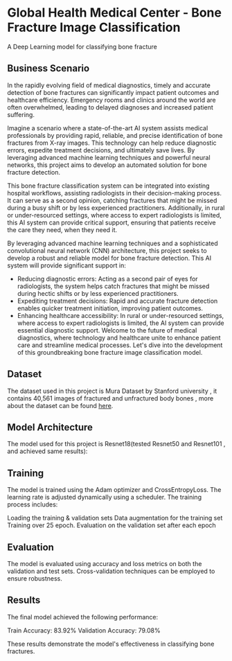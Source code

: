 # Global Health Medical Center - Bone Fracture Image Classification
A Deep Learning model for classifying bone fracture

## Business Scenario
In the rapidly evolving field of medical diagnostics, timely and accurate detection of bone fractures can significantly impact patient outcomes and healthcare efficiency. Emergency rooms and clinics around the world are often overwhelmed, leading to delayed diagnoses and increased patient suffering.

Imagine a scenario where a state-of-the-art AI system assists medical professionals by providing rapid, reliable, and precise identification of bone fractures from X-ray images. This technology can help reduce diagnostic errors, expedite treatment decisions, and ultimately save lives. By leveraging advanced machine learning techniques and powerful neural networks, this project aims to develop an automated solution for bone fracture detection.

This bone fracture classification system can be integrated into existing hospital workflows, assisting radiologists in their decision-making process. It can serve as a second opinion, catching fractures that might be missed during a busy shift or by less experienced practitioners. Additionally, in rural or under-resourced settings, where access to expert radiologists is limited, this AI system can provide critical support, ensuring that patients receive the care they need, when they need it.

By leveraging advanced machine learning techniques and a sophisticated convolutional neural network (CNN) architecture, this project seeks to develop a robust and reliable model for bone fracture detection. This AI system will provide significant support in:

- Reducing diagnostic errors: Acting as a second pair of eyes for radiologists, the system helps catch fractures that might be missed during hectic shifts or by less experienced practitioners.
- Expediting treatment decisions: Rapid and accurate fracture detection enables quicker treatment initiation, improving patient outcomes.
- Enhancing healthcare accessibility: In rural or under-resourced settings, where access to expert radiologists is limited, the AI system can provide essential diagnostic support.
Welcome to the future of medical diagnostics, where technology and healthcare unite to enhance patient care and streamline medical processes. Let's dive into the development of this groundbreaking bone fracture image classification model.

## Dataset
The dataset used in this project is Mura Dataset by Stanford university , it contains 40,561 images of fractured and unfractured body bones , 
more about the dataset can be found  [here](https://stanfordmlgroup.github.io/competitions/mura/).

## Model Architecture
The model used for this project is Resnet18(tested Resnet50 and Resnet101 , and achieved same results):


## Training
The model is trained using the Adam optimizer and CrossEntropyLoss. The learning rate is adjusted dynamically using a scheduler. The training process includes:

Loading the training & validation sets
Data augmentation for the training set
Training over 25 epoch.
Evaluation on the validation set after each epoch

## Evaluation
The model is evaluated using accuracy and loss metrics on both the validation and test sets. Cross-validation techniques can be employed to ensure robustness.

## Results
The final model achieved the following performance:

Train Accuracy: 83.92%
Validation Accuracy: 79.08%

These results demonstrate the model's effectiveness in classifying bone fractures.
